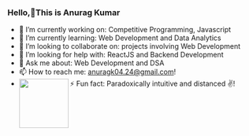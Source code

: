 ### Hello,👋This is Anurag Kumar

- 🔭 I’m currently working on: Competitive Programming, Javascript
- 🌱 I’m currently learning: Web Development and Data Analytics
- 👯 I’m looking to collaborate on: projects involving Web Development
- 🤔 I’m looking for help with: ReactJS and Backend Development
- 💬 Ask me about: Web Development and DSA
- 📫 How to reach me: anuragk04.24@gmail.com! 
-  ⚡ Fun fact: Paradoxically intuitive and distanced ✌️!
<img align="left" width="100" height="100" src="
![68747470733a2f2f6d656469612e67697068792e636f6d2f6d656469612f55535630796d33625657514a4a6d4e75334e2f67697068792e6769663f7261773d74727565](https://user-images.githubusercontent.com/110308448/218783618-c5672b26-0674-4577-96e2-38f95b538161.gif)
">


